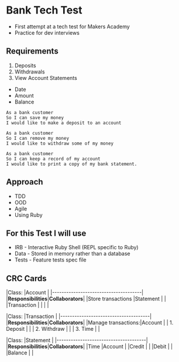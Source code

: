 Bank Tech Test
===============

* First attempt at a tech test for Makers Academy
* Practice for dev interviews

Requirements
--------------
 1. Deposits
 2. Withdrawals
 3. View Account Statements
   - Date
   - Amount
   - Balance

```
As a bank customer
So I can save my money
I would like to make a deposit to an account
```

```
As a bank customer
So I can remove my money
I would like to withdraw some of my money
```

```
As a bank customer
So I can keep a record of my account
I would like to print a copy of my bank statement.
```

Approach
-----------
* TDD
* OOD
* Agile
* Using Ruby

For this Test I will use
---------------------------
 * IRB - Interactive Ruby Shell (REPL specific to Ruby)
 * Data - Stored in memory rather than a database
 * Tests - Feature tests spec file

CRC Cards
----------

 |Class:              |Account          |
 |--------------------------------------|
 |**Responsibilities**|**Collaborators**|
 |Store transactions  |Statement        |
 |                    |Transaction      |
 |                    |                 |

 |Class:              |Transaction      |
 |--------------------------------------|
 |**Responsibilities**|**Collaborators**|
 |Manage transactions:|Account          |
 | 1. Deposit         |                 |
 | 2. Withdraw        |                 |
 | 3. Time            |                 |

 |Class:              |Statement        |
 |--------------------------------------|
 |**Responsibilities**|**Collaborators**|
 |Time                |Account          |
 |Credit              |                 |
 |Debit               |                 |
 |Balance             |                 |
